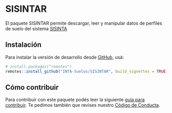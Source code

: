 
<!-- README.md is generated from README.Rmd. Please edit that file -->

# SISINTAR

<!-- badges: start -->
<!-- badges: end -->

El paquete SISINTAR permite descargar, leer y manipular datos de
perfiles de suelo del sistema [SISINTA](http://sisinta.inta.gob.ar/)

## Instalación

Para instalar la versión de desarrollo desde
[GitHub](https://github.com/), usá:

``` r
# install.packages("remotes")
remotes::install_github("INTA-Suelos/SISINTAR", build_vignettes = TRUE)
```

## Cómo contribuir

Para contribuir con este paquete podés leer la siguiente [guía para
contribuir](https://github.com/INTA-Suelos/SISINTAR/blob/main/.github/CONTRIBUTING.md).
Te pedimos también que revises nuestro [Código de
Conducta](https://www.contributor-covenant.org/es/version/2/0/code_of_conduct/code_of_conduct.md).
